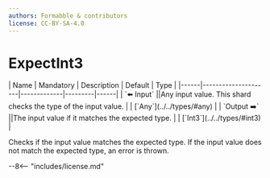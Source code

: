 ```yaml
---
authors: Formabble & contributors
license: CC-BY-SA-4.0
---
```



# ExpectInt3

<div class="sh-parameters" markdown="1">
| Name | Mandatory | Description | Default | Type |
|------|---------------------|-------------|---------|------|
| `⬅️ Input` ||Any input value. This shard checks the type of the input value. | | [`Any`](../../types/#any) |
| `Output ➡️` ||The input value if it matches the expected type. | | [`Int3`](../../types/#int3) |

</div>

Checks if the input value matches the expected type. If the input value does not match the expected type, an error is thrown.

--8<-- "includes/license.md"

